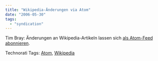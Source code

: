 ```yaml
---
title: "Wikipedia-Änderungen via Atom"
date: "2006-05-30"
tags: 
  - "syndication"
---
```


Tim Bray: Änderungen an Wikipedia-Artikeln lassen sich [als Atom-Feed abonnieren](http://www.tbray.org/ongoing/When/200x/2006/05/27/Wikipedia).  

Technorati Tags: [Atom](http://www.technorati.com/tag/Atom), [Wikipedia](http://www.technorati.com/tag/Wikipedia)
